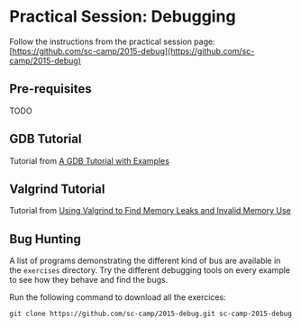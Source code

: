 # Practical Session: Debugging

Follow the instructions from the practical session page: [https://github.com/sc-camp/2015-debug](https://github.com/sc-camp/2015-debug)

## Pre-requisites

TODO

## GDB Tutorial


Tutorial from [A GDB Tutorial with Examples](http://www.cprogramming.com/gdb.html)


## Valgrind Tutorial


Tutorial from [Using Valgrind to Find Memory Leaks and Invalid Memory Use](http://www.cprogramming.com/debugging/valgrind.html)


 
## Bug Hunting

A list of programs demonstrating the different kind of bus are available in the `exercises` directory.
Try the different debugging tools on every example to see how they behave and find the bugs.

Run the following command to download all the exercices:
```
git clone https://github.com/sc-camp/2015-debug.git sc-camp-2015-debug
```

